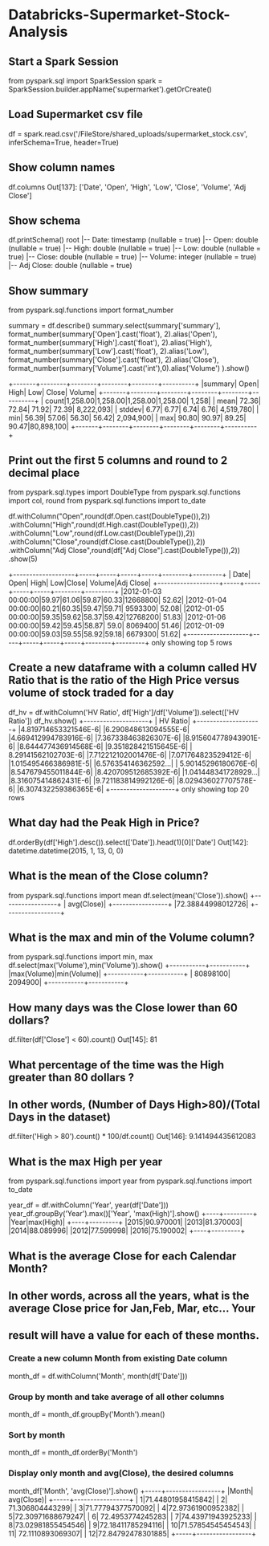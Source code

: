 # Databricks-Supermarket-Stock-Analysis


## Start a Spark Session
 
from pyspark.sql import SparkSession
spark = SparkSession.builder.appName('supermarket').getOrCreate()


## Load Supermarket csv file
 
df = spark.read.csv('/FileStore/shared_uploads/supermarket_stock.csv', inferSchema=True, header=True)


## Show column names
 
df.columns
Out[137]: ['Date', 'Open', 'High', 'Low', 'Close', 'Volume', 'Adj Close']


## Show schema
 
df.printSchema()
root
 |-- Date: timestamp (nullable = true)
 |-- Open: double (nullable = true)
 |-- High: double (nullable = true)
 |-- Low: double (nullable = true)
 |-- Close: double (nullable = true)
 |-- Volume: integer (nullable = true)
 |-- Adj Close: double (nullable = true)


## Show summary
 
from pyspark.sql.functions import format_number
 
summary = df.describe()
summary.select(summary['summary'],
 format_number(summary['Open'].cast('float'), 2).alias('Open'),
 format_number(summary['High'].cast('float'), 2).alias('High'),
 format_number(summary['Low'].cast('float'), 2).alias('Low'),
 format_number(summary['Close'].cast('float'), 2).alias('Close'),
 format_number(summary['Volume'].cast('int'),0).alias('Volume')
 ).show()
 
+-------+--------+--------+--------+--------+----------+
|summary|    Open|    High|     Low|   Close|    Volume|
+-------+--------+--------+--------+--------+----------+
|  count|1,258.00|1,258.00|1,258.00|1,258.00|     1,258|
|   mean|   72.36|   72.84|   71.92|   72.39| 8,222,093|
| stddev|    6.77|    6.77|    6.74|    6.76| 4,519,780|
|    min|   56.39|   57.06|   56.30|   56.42| 2,094,900|
|    max|   90.80|   90.97|   89.25|   90.47|80,898,100|
+-------+--------+--------+--------+--------+----------+


## Print out the first 5 columns and round to 2 decimal place
 
from pyspark.sql.types import DoubleType
from pyspark.sql.functions import col, round
from pyspark.sql.functions import to_date
 
 
df.withColumn("Open",round(df.Open.cast(DoubleType()),2)) \
.withColumn("High",round(df.High.cast(DoubleType()),2)) \
.withColumn("Low",round(df.Low.cast(DoubleType()),2)) \
.withColumn("Close",round(df.Close.cast(DoubleType()),2)) \
.withColumn("Adj Close",round(df["Adj Close"].cast(DoubleType()),2)) \
.show(5)
 
 
 
+-------------------+-----+-----+-----+-----+--------+---------+
|               Date| Open| High|  Low|Close|  Volume|Adj Close|
+-------------------+-----+-----+-----+-----+--------+---------+
|2012-01-03 00:00:00|59.97|61.06|59.87|60.33|12668800|    52.62|
|2012-01-04 00:00:00|60.21|60.35|59.47|59.71| 9593300|    52.08|
|2012-01-05 00:00:00|59.35|59.62|58.37|59.42|12768200|    51.83|
|2012-01-06 00:00:00|59.42|59.45|58.87| 59.0| 8069400|    51.46|
|2012-01-09 00:00:00|59.03|59.55|58.92|59.18| 6679300|    51.62|
+-------------------+-----+-----+-----+-----+--------+---------+
only showing top 5 rows


## Create a new dataframe with a column called HV Ratio that is the ratio of the High Price versus volume of stock traded for a day
 
df_hv = df.withColumn('HV Ratio', df['High']/df['Volume']).select(['HV Ratio'])
df_hv.show()
+--------------------+
|            HV Ratio|
+--------------------+
|4.819714653321546E-6|
|6.290848613094555E-6|
|4.669412994783916E-6|
|7.367338463826307E-6|
|8.915604778943901E-6|
|8.644477436914568E-6|
|9.351828421515645E-6|
| 8.29141562102703E-6|
|7.712212102001476E-6|
|7.071764823529412E-6|
|1.015495466386981E-5|
|6.576354146362592...|
| 5.90145296180676E-6|
|8.547679455011844E-6|
|8.420709512685392E-6|
|1.041448341728929...|
|8.316075414862431E-6|
|9.721183814992126E-6|
|8.029436027707578E-6|
|6.307432259386365E-6|
+--------------------+
only showing top 20 rows


## What day had the Peak High in Price?
 
df.orderBy(df['High'].desc()).select(['Date']).head(1)[0]['Date']
Out[142]: datetime.datetime(2015, 1, 13, 0, 0)


## What is the mean of the Close column?
 
from pyspark.sql.functions import mean
df.select(mean('Close')).show()
+-----------------+
|       avg(Close)|
+-----------------+
|72.38844998012726|
+-----------------+



## What is the max and min of the Volume column?
 
from pyspark.sql.functions import min, max
df.select(max('Volume'),min('Volume')).show()
+-----------+-----------+
|max(Volume)|min(Volume)|
+-----------+-----------+
|   80898100|    2094900|
+-----------+-----------+


## How many days was the Close lower than 60 dollars?
 
df.filter(df['Close'] < 60).count()
Out[145]: 81


## What percentage of the time was the High greater than 80 dollars ?
## In other words, (Number of Days High>80)/(Total Days in the dataset)
 
df.filter('High > 80').count() * 100/df.count()
Out[146]: 9.141494435612083


## What is the max High per year
 
from pyspark.sql.functions import year
from pyspark.sql.functions import to_date
 
year_df = df.withColumn('Year', year(df['Date']))
year_df.groupBy('Year').max()['Year', 'max(High)'].show()
+----+---------+
|Year|max(High)|
+----+---------+
|2015|90.970001|
|2013|81.370003|
|2014|88.089996|
|2012|77.599998|
|2016|75.190002|
+----+---------+


## What is the average Close for each Calendar Month?
## In other words, across all the years, what is the average Close price for Jan,Feb, Mar, etc... Your
## result will have a value for each of these months.
 
### Create a new column Month from existing Date column
month_df = df.withColumn('Month', month(df['Date']))
### Group by month and take average of all other columns
month_df = month_df.groupBy('Month').mean()
### Sort by month
month_df = month_df.orderBy('Month')
### Display only month and avg(Close), the desired columns
month_df['Month', 'avg(Close)'].show()
+-----+-----------------+
|Month|       avg(Close)|
+-----+-----------------+
|    1|71.44801958415842|
|    2|  71.306804443299|
|    3|71.77794377570092|
|    4|72.97361900952382|
|    5|72.30971688679247|
|    6| 72.4953774245283|
|    7|74.43971943925233|
|    8|73.02981855454546|
|    9|72.18411785294116|
|   10|71.57854545454543|
|   11| 72.1110893069307|
|   12|72.84792478301885|
+-----+-----------------+

